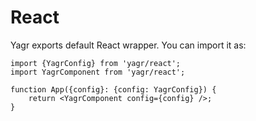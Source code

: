 # React

Yagr exports default React wrapper. You can import it as:

```tsx
import {YagrConfig} from 'yagr/react';
import YagrComponent from 'yagr/react';

function App({config}: {config: YagrConfig}) {
    return <YagrComponent config={config} />;
}
```
